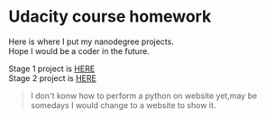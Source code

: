 <html>
<head>
<h1>Udacity course homework</h1>
</head>
<div>
<p>
Here is where I put my nanodegree projects.<br>
Hope I would be a coder in the future.<br>
</p>
<p>
Stage 1 project is <a href="http://htmlpreview.github.io/?https://github.com/vcve/Olivias-Intro-to-Programming-projects/blob/master/Stage-1-Make-a-Web-Page/project_index.html">HERE</a><br>
Stage 2 project is <a href="https://github.com/vcve/Olivias-I2P-projects/blob/master/Stage-2-Code-Your-Own-Quiz/Code_Your_Own_Quiz_Project.py">HERE</a>
  <blockquote>
  I don't konw how to perform a python on website yet,may be somedays I would change to a website to show it.
  </blockquote>



</p>
</div>
</html>
